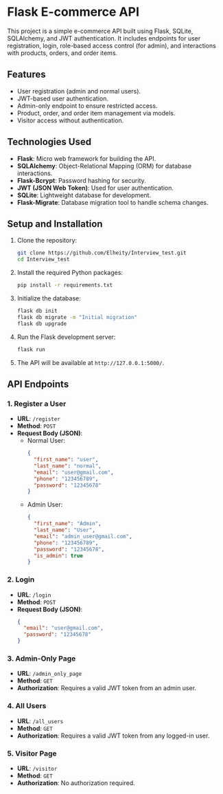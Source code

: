 
# Flask E-commerce API

This project is a simple e-commerce API built using Flask, SQLite, SQLAlchemy, and JWT authentication. It includes endpoints for user registration, login, role-based access control (for admin), and interactions with products, orders, and order items.

## Features

- User registration (admin and normal users).
- JWT-based user authentication.
- Admin-only endpoint to ensure restricted access.
- Product, order, and order item management via models.
- Visitor access without authentication.

## Technologies Used

- **Flask**: Micro web framework for building the API.
- **SQLAlchemy**: Object-Relational Mapping (ORM) for database interactions.
- **Flask-Bcrypt**: Password hashing for security.
- **JWT (JSON Web Token)**: Used for user authentication.
- **SQLite**: Lightweight database for development.
- **Flask-Migrate**: Database migration tool to handle schema changes.

## Setup and Installation

1. Clone the repository:

   ```bash
   git clone https://github.com/Elheity/Interview_test.git
   cd Interview_test
   ```

2. Install the required Python packages:

   ```bash
   pip install -r requirements.txt
   ```

3. Initialize the database:

   ```bash
   flask db init
   flask db migrate -m "Initial migration"
   flask db upgrade
   ```

4. Run the Flask development server:

   ```bash
   flask run
   ```

5. The API will be available at `http://127.0.0.1:5000/`.

## API Endpoints

### 1. Register a User

- **URL**: `/register`
- **Method**: `POST`
- **Request Body (JSON)**:
    - Normal User:
      ```json
      {
        "first_name": "user",
        "last_name": "normal",
        "email": "user@gmail.com",
        "phone": "123456789",
        "password": "12345678"
      }
      ```
    - Admin User:
      ```json
      {
        "first_name": "Admin",
        "last_name": "User",
        "email": "admin_user@gmail.com",
        "phone": "123456789",
        "password": "12345678",
        "is_admin": true
      }
      ```

### 2. Login

- **URL**: `/login`
- **Method**: `POST`
- **Request Body (JSON)**:
    ```json
    {
      "email": "user@gmail.com",
      "password": "12345678"
    }
    ```

### 3. Admin-Only Page

- **URL**: `/admin_only_page`
- **Method**: `GET`
- **Authorization**: Requires a valid JWT token from an admin user.

### 4. All Users

- **URL**: `/all_users`
- **Method**: `GET`
- **Authorization**: Requires a valid JWT token from any logged-in user.

### 5. Visitor Page

- **URL**: `/visitor`
- **Method**: `GET`
- **Authorization**: No authorization required.


